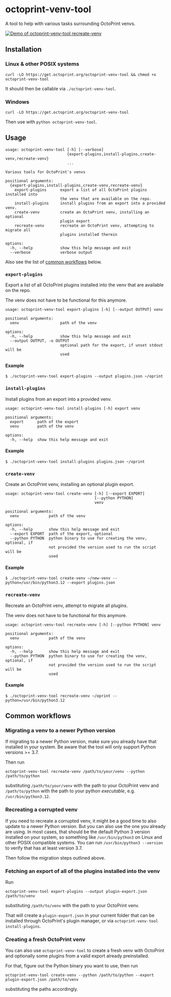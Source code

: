 # octoprint-venv-tool

A tool to help with various tasks surrounding OctoPrint venvs.

[![Demo of octoprint-venv-tool recreate-venv](https://asciinema.org/a/5NpMS3PfEsGphqO2PJ4ZP0LiE.svg)](https://asciinema.org/a/5NpMS3PfEsGphqO2PJ4ZP0LiE)

## Installation

### Linux & other POSIX systems

```
curl -LO https://get.octoprint.org/octoprint-venv-tool && chmod +x octoprint-venv-tool
```

It should then be callable via `./octoprint-venv-tool`.

### Windows

```
curl -LO https://get.octoprint.org/octoprint-venv-tool
```
Then use with `python octoprint-venv-tool`.

## Usage

<!--INSERT:help-->
```
usage: octoprint-venv-tool [-h] [--verbose]
                           {export-plugins,install-plugins,create-venv,recreate-venv}
                           ...

Various tools for OctoPrint's venvs

positional arguments:
  {export-plugins,install-plugins,create-venv,recreate-venv}
    export-plugins      export a list of all OctoPrint plugins installed into
                        the venv that are available on the repo.
    install-plugins     install plugins from an export into a provided venv.
    create-venv         create an OctoPrint venv, installing an optional
                        plugin export
    recreate-venv       recreate an OctoPrint venv, attempting to migrate all
                        plugins installed therein

options:
  -h, --help            show this help message and exit
  --verbose             verbose output
```
<!--/INSERT:help-->

Also see the list of [common workflows](#common-workflows) below.

### `export-plugins`

Export a list of all OctoPrint plugins installed into the venv that are available on the repo.

The venv does not have to be functional for this anymore.

<!--INSERT:export-plugins-->
```
usage: octoprint-venv-tool export-plugins [-h] [--output OUTPUT] venv

positional arguments:
  venv                  path of the venv

options:
  -h, --help            show this help message and exit
  --output OUTPUT, -o OUTPUT
                        optional path for the export, if unset stdout will be
                        used
```
<!--/INSERT:export-plugins-->

#### Example

```
$ ./octoprint-venv-tool export-plugins --output plugins.json ~/oprint
```

### `install-plugins`

Install plugins from an export into a provided venv.

<!--INSERT:install-plugins-->
```
usage: octoprint-venv-tool install-plugins [-h] export venv

positional arguments:
  export      path of the export
  venv        path of the venv

options:
  -h, --help  show this help message and exit
```
<!--/INSERT:install-plugins-->

#### Example

```
$ ./octoprint-venv-tool install-plugins plugins.json ~/oprint
```

### `create-venv`

Create an OctoPrint venv, installing an optional plugin export.

<!--INSERT:create-venv-->
```
usage: octoprint-venv-tool create-venv [-h] [--export EXPORT]
                                       [--python PYTHON]
                                       venv

positional arguments:
  venv             path of the venv

options:
  -h, --help       show this help message and exit
  --export EXPORT  path of the export, optional
  --python PYTHON  python binary to use for creating the venv, optional, if
                   not provided the version used to run the script will be
                   used
```
<!--/INSERT:create-venv-->

#### Example

```
$ ./octoprint-venv-tool create-venv ~/new-venv --python=/usr/bin/python3.12 --export plugins.json
```

### `recreate-venv`

Recreate an OctoPrint venv, attempt to migrate all plugins.

The venv does not have to be functional for this anymore.

<!--INSERT:recreate-venv-->
```
usage: octoprint-venv-tool recreate-venv [-h] [--python PYTHON] venv

positional arguments:
  venv             path of the venv

options:
  -h, --help       show this help message and exit
  --python PYTHON  python binary to use for creating the venv, optional, if
                   not provided the version used to run the script will be
                   used
```
<!--/INSERT:recreate-venv-->

#### Example

```
$ ./octoprint-venv-tool recreate-venv ~/oprint --python=/usr/bin/python3.12
```

## Common workflows

### Migrating a venv to a newer Python version

If migrating to a newer Python version, make sure you already have that installed in your system. Be aware that the tool will only
support Python versions >= 3.7.

Then run 

    octoprint-venv-tool recreate-venv /path/to/your/venv --python /path/to/python

substituting `/path/to/your/venv` with the path to your OctoPrint venv and `/path/to/python` with the path to your python 
*executable*, e.g. `/usr/bin/python3.12`.

### Recreating a corrupted venv

If you need to recreate a corrupted venv, it might be a good time to also update to a newer Python version. But you can also use
the one you already are using. In most cases, that should be the default Python 3 version installed on your system, so something
like `/usr/bin/python3` on Linux and other POSIX compatible systems. You can run `/usr/bin/python3 --version` to verify that
has at least version 3.7.

Then follow the migration steps outlined above.

### Fetching an export of all of the plugins installed into the venv

Run 

    octoprint-venv-tool export-plugins --output plugin-export.json /path/to/venv
    
substituting `/path/to/venv` with the path to your OctoPrint venv. 

That will create a `plugin-export.json` in your current folder that can be installed through
OctoPrint's plugin manager, or via `octoprint-venv-tool install-plugins`.

### Creating a fresh OctoPrint venv

You can also use `octoprint-venv-tool` to create a fresh venv with OctoPrint and optionally some plugins from a valid export
already preinstalled.

For that, figure out the Python binary you want to use, then run 

    octoprint-venv-tool create-venv --python /path/to/python --export plugin-export.json /path/to/venv

substituting the paths accordingly.
